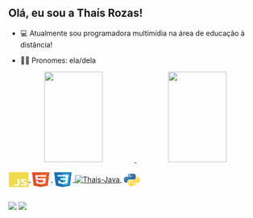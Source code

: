 ## Olá, eu sou a Thaís Rozas!

- 💻 Atualmente sou programadora multimídia na área de educação à distância!
<!-- - ⭐ Me aprofundando em Javascript...-->
- 🙆‍♀️ Pronomes: ela/dela

<div align="center">
  <a href="https://github.com/ThaisRozas">
  <img height="180em" width="48%" src="https://github-readme-stats.vercel.app/api?username=ThaisRozas&show_icons=true&theme=dracula&count_private=true"/>
  <img height="180em" width="48%" src="https://github-readme-stats.vercel.app/api/top-langs/?username=ThaisRozas&count_private=true&langs_count=7&layout=compact&theme=dracula"/>
</div>


<div style="display: inline_block"><br>
  <img align="center" alt="Thais-Js" height="30" width="40" src="https://raw.githubusercontent.com/devicons/devicon/master/icons/javascript/javascript-plain.svg">
  <img align="center" alt="Thais-HTML" height="30" width="40" src="https://raw.githubusercontent.com/devicons/devicon/master/icons/html5/html5-original.svg">
  <img align="center" alt="Thais-CSS" height="30" width="40" src="https://raw.githubusercontent.com/devicons/devicon/master/icons/css3/css3-original.svg">
  <img align="center" alt="Thais-Java" height="30" width="40" src="https://cdn.jsdelivr.net/gh/devicons/devicon/icons/java/java-original-wordmark.svg">
  <img align="center" alt="Thais-Python" height="30" width="40" src="https://raw.githubusercontent.com/devicons/devicon/master/icons/python/python-original.svg">

</div>

## 

<div>

  <a href="mailto:thaisrozas@gmail.com" target="_blank"><img src="https://img.shields.io/badge/Gmail-D14836?style=for-the-badge&logo=gmail&logoColor=white" target="_blank"></a>
  <a href="https://www.linkedin.com/in/thais-rozas-teixeira/" target="_blank"><img src="https://img.shields.io/badge/LinkedIn-0077B5?style=for-the-badge&logo=linkedin&logoColor=white" target="_blank"></a>

 <!-- ![Snake animation](https://github.com/ThaisRozas/ThaisRozas/blob/output/github-contribution-grid-snake.svg) -->

</div>
